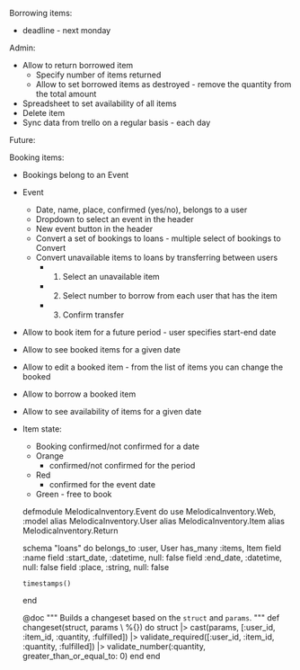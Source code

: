 Borrowing items:
* deadline - next monday

Admin:
* Allow to return borrowed item
  * Specify number of items returned
  * Allow to set borrowed items as destroyed - remove the quantity from the total amount
* Spreadsheet to set availability of all items
* Delete item
* Sync data from trello on a regular basis - each day

Future:

Booking items:
* Bookings belong to an Event
* Event
  * Date, name, place, confirmed (yes/no), belongs to a user
  * Dropdown to select an event in the header
  * New event button in the header
  * Convert a set of bookings to loans - multiple select of bookings to Convert
  * Convert unavailable items to loans by transferring between users
    * 1. Select an unavailable item
    * 2. Select number to borrow from each user that has the item
    * 3. Confirm transfer
* Allow to book item for a future period - user specifies start-end date
* Allow to see booked items for a given date
* Allow to edit a booked item - from the list of items you can change the booked
* Allow to borrow a booked item
* Allow to see availability of items for a given date
* Item state:
  * Booking confirmed/not confirmed for a date
  * Orange
    * confirmed/not confirmed for the period
  * Red
    * confirmed for the event date
  * Green - free to book


  defmodule MelodicaInventory.Event do
    use MelodicaInventory.Web, :model
    alias MelodicaInventory.User
    alias MelodicaInventory.Item
    alias MelodicaInventory.Return

    schema "loans" do
      belongs_to :user, User
      has_many :items, Item
      field :name
      field :start_date, :datetime, null: false
      field :end_date, :datetime, null: false
      field :place, :string, null: false

      timestamps()
    end

    @doc """
    Builds a changeset based on the `struct` and `params`.
    """
    def changeset(struct, params \\ %{}) do
      struct
      |> cast(params, [:user_id, :item_id, :quantity, :fulfilled])
      |> validate_required([:user_id, :item_id, :quantity, :fulfilled])
      |> validate_number(:quantity, greater_than_or_equal_to: 0)
    end
  end
